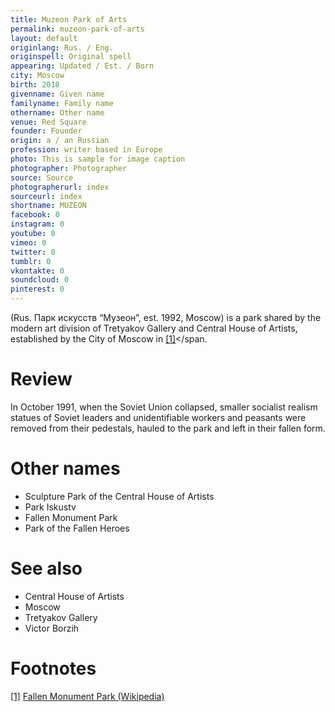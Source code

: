 ```yaml
---
title: Muzeon Park of Arts
permalink: muzeon-park-of-arts
layout: default
originlang: Rus. / Eng.
originspell: Original spell
appearing: Updated / Est. / Born
city: Moscow
birth: 2018
givenname: Given name
familyname: Family name
othername: Other name
venue: Red Square
founder: Founder
origin: a / an Russian
profession: writer based in Europe
photo: This is sample for image caption
photographer: Photographer
source: Source
photographerurl: index
sourceurl: index
shortname: MUZEON
facebook: 0
instagram: 0
youtube: 0
vimeo: 0
twitter: 0
tumblr: 0
vkontakte: 0
soundcloud: 0
pinterest: 0
---
```


(Rus. Парк искусств “Музеон”, est. 1992, Moscow) is a park shared by the modern art division of Tretyakov Gallery and Central House of Artists, established by the City of Moscow in <span id="a1">[\[1\]](#f1)</span.

# Review

In October 1991, when the Soviet Union collapsed, smaller socialist realism statues of Soviet leaders and unidentifiable workers and peasants were removed from their pedestals, hauled to the park and left in their fallen form.

# Other names

+ Sculpture Park of the Central House of Artists
+ Park Iskustv
+ Fallen Monument Park
+ Park of the Fallen Heroes


# See also

+ Central House of Artists
+ Moscow
+ Tretyakov Gallery
+ Victor Borzih

# Footnotes

[[1]](#a1) <span id="f1"></span> [Fallen Monument Park (Wikipedia)](https://en.wikipedia.org/wiki/Fallen_Monument_Park)
